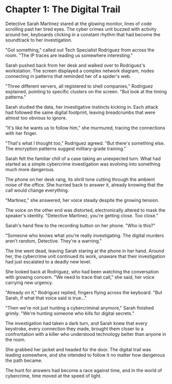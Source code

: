 # Chapter 1: The Digital Trail

Detective Sarah Martinez stared at the glowing monitor, lines of code scrolling past her tired eyes. The cyber crimes unit buzzed with activity around her, keyboards clicking in a constant rhythm that had become the soundtrack to her investigation.

"Got something," called out Tech Specialist Rodriguez from across the room. "The IP traces are leading us somewhere interesting."

Sarah pushed back from her desk and walked over to Rodriguez's workstation. The screen displayed a complex network diagram, nodes connecting in patterns that reminded her of a spider's web.

"Three different servers, all registered to shell companies," Rodriguez explained, pointing to specific clusters on the screen. "But look at the timing patterns."

Sarah studied the data, her investigative instincts kicking in. Each attack had followed the same digital footprint, leaving breadcrumbs that were almost too obvious to ignore.

"It's like he wants us to follow him," she murmured, tracing the connections with her finger.

"That's what I thought too," Rodriguez agreed. "But there's something else. The encryption patterns suggest military-grade training."

Sarah felt the familiar chill of a case taking an unexpected turn. What had started as a simple cybercrime investigation was evolving into something much more dangerous.

The phone on her desk rang, its shrill tone cutting through the ambient noise of the office. She hurried back to answer it, already knowing that the call would change everything.

"Martinez," she answered, her voice steady despite the growing tension.

The voice on the other end was distorted, electronically altered to mask the speaker's identity. "Detective Martinez, you're getting close. Too close."

Sarah's hand flew to the recording button on her phone. "Who is this?"

"Someone who knows what you're really investigating. The digital murders aren't random, Detective. They're a warning."

The line went dead, leaving Sarah staring at the phone in her hand. Around her, the cybercrime unit continued its work, unaware that their investigation had just escalated to a deadly new level.

She looked back at Rodriguez, who had been watching the conversation with growing concern. "We need to trace that call," she said, her voice carrying new urgency.

"Already on it," Rodriguez replied, fingers flying across the keyboard. "But Sarah, if what that voice said is true..."

"Then we're not just hunting a cybercriminal anymore," Sarah finished grimly. "We're hunting someone who kills for digital secrets."

The investigation had taken a dark turn, and Sarah knew that every keystroke, every connection they made, brought them closer to a confrontation with a killer who understood technology better than anyone in the room.

She grabbed her jacket and headed for the door. The digital trail was leading somewhere, and she intended to follow it no matter how dangerous the path became.

The hunt for answers had become a race against time, and in the world of cybercrime, time moved at the speed of light.